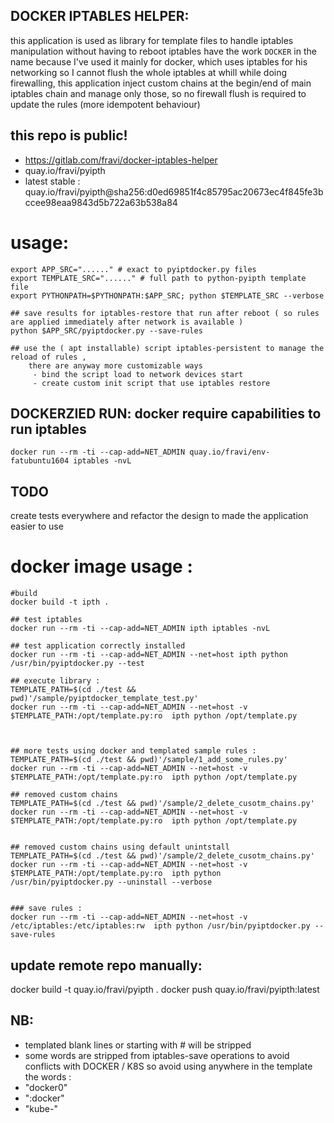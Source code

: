 ## DOCKER IPTABLES HELPER:
this application is used as library for template files to handle iptables manipulation without having to reboot iptables
have the work `DOCKER` in the name because I've used it mainly for docker, which uses iptables for his networking
so I cannot flush the whole iptables at whill while doing firewalling,
this application inject custom chains at the begin/end of main iptables chain and manage only those, so no firewall flush
is required to update the rules (more idempotent behaviour)

## this repo is public!
 - https://gitlab.com/fravi/docker-iptables-helper
 - quay.io/fravi/pyipth
 - latest stable : quay.io/fravi/pyipth@sha256:d0ed69851f4c85795ac20673ec4f845fe3bccee98eaa9843d5b722a63b538a84
# usage:
```
export APP_SRC="......" # exact to pyiptdocker.py files 
export TEMPLATE_SRC="......" # full path to python-pyipth template file 
export PYTHONPATH=$PYTHONPATH:$APP_SRC; python $TEMPLATE_SRC --verbose

## save results for iptables-restore that run after reboot ( so rules are applied immediately after network is available ) 
python $APP_SRC/pyiptdocker.py --save-rules

## use the ( apt installable) script iptables-persistent to manage the reload of rules , 
    there are anyway more customizable ways 
     - bind the script load to network devices start
     - create custom init script that use iptables restore
```

## DOCKERZIED RUN: docker require capabilities to run iptables 
 `docker run --rm -ti --cap-add=NET_ADMIN quay.io/fravi/env-fatubuntu1604 iptables -nvL`  





## TODO
create tests everywhere and refactor the design to made the application easier to use 


# docker image usage :
```
#build
docker build -t ipth .

## test iptables 
docker run --rm -ti --cap-add=NET_ADMIN ipth iptables -nvL

## test application correctly installed 
docker run --rm -ti --cap-add=NET_ADMIN --net=host ipth python /usr/bin/pyiptdocker.py --test  

## execute library :
TEMPLATE_PATH=$(cd ./test && pwd)'/sample/pyiptdocker_template_test.py'
docker run --rm -ti --cap-add=NET_ADMIN --net=host -v $TEMPLATE_PATH:/opt/template.py:ro  ipth python /opt/template.py
 
 
 
## more tests using docker and templated sample rules :
TEMPLATE_PATH=$(cd ./test && pwd)'/sample/1_add_some_rules.py'
docker run --rm -ti --cap-add=NET_ADMIN --net=host -v $TEMPLATE_PATH:/opt/template.py:ro  ipth python /opt/template.py
 
## removed custom chains 
TEMPLATE_PATH=$(cd ./test && pwd)'/sample/2_delete_cusotm_chains.py'
docker run --rm -ti --cap-add=NET_ADMIN --net=host -v $TEMPLATE_PATH:/opt/template.py:ro  ipth python /opt/template.py


## removed custom chains using default unintstall  
TEMPLATE_PATH=$(cd ./test && pwd)'/sample/2_delete_cusotm_chains.py'
docker run --rm -ti --cap-add=NET_ADMIN --net=host -v $TEMPLATE_PATH:/opt/template.py:ro  ipth python /usr/bin/pyiptdocker.py --uninstall --verbose


### save rules :
docker run --rm -ti --cap-add=NET_ADMIN --net=host -v /etc/iptables:/etc/iptables:rw  ipth python /usr/bin/pyiptdocker.py --save-rules

```

## update remote repo manually:
docker build -t quay.io/fravi/pyipth .
docker push quay.io/fravi/pyipth:latest


## NB:
 - templated blank lines or starting with # will be stripped
 - some words are stripped from iptables-save operations to avoid conflicts with DOCKER / K8S
  so avoid using anywhere in the template the words :
  - "docker0"
  - ":docker"
  - "kube-"
  

